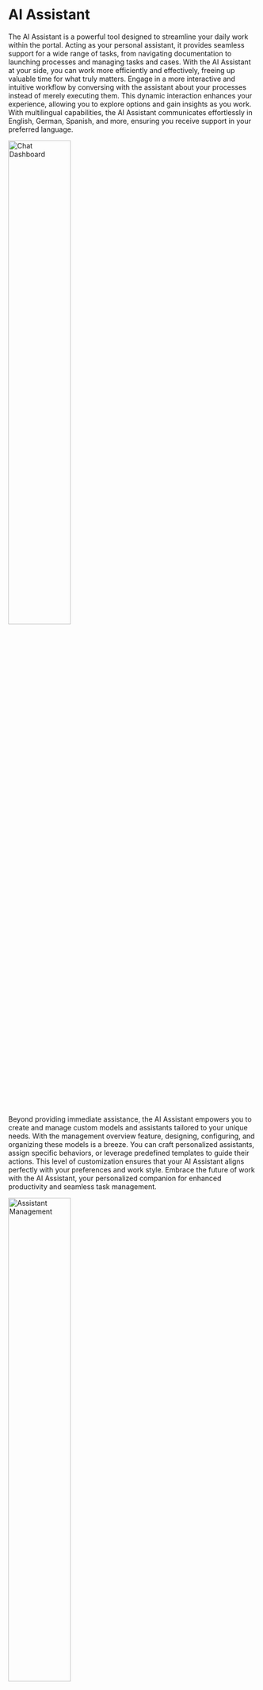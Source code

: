 # AI Assistant

The AI Assistant is a powerful tool designed to streamline your daily work within the portal. Acting as your personal assistant, it provides seamless support for a wide range of tasks, from navigating documentation to launching processes and managing tasks and cases. With the AI Assistant at your side, you can work more efficiently and effectively, freeing up valuable time for what truly matters.
Engage in a more interactive and intuitive workflow by conversing with the assistant about your processes instead of merely executing them. This dynamic interaction enhances your experience, allowing you to explore options and gain insights as you work. With multilingual capabilities, the AI Assistant communicates effortlessly in English, German, Spanish, and more, ensuring you receive support in your preferred language.

<img src="./doc/img/chat-dashboard.png" width="50%" alt="Chat Dashboard">

Beyond providing immediate assistance, the AI Assistant empowers you to create and manage custom models and assistants tailored to your unique needs. With the management overview feature, designing, configuring, and organizing these models is a breeze. You can craft personalized assistants, assign specific behaviors, or leverage predefined templates to guide their actions. This level of customization ensures that your AI Assistant aligns perfectly with your preferences and work style.
Embrace the future of work with the AI Assistant, your personalized companion for enhanced productivity and seamless task management.

<img src="./doc/img/assistant-management.png" width="50%" alt="Assistant Management">

**List of capabilities:**

- Portal Support: The AI Assistant knows the Axon Ivy documentation.
- Task and Process Management: The AI Assistant can initiate tasks and processes.
- Search and Filter: It can search and filter tasks and cases.
- Multilingual Support: It offers support in multiple languages.
- Customizable Assistants: Create topic-based and personalized assistants.
- Model-based AI: Assistants are built and managed using custom models.

## Demo

### Demo project

In the **ai-assistant-demo** Ivy project, we created demo assistants which can help you understand and develop your own AI assistant more efficiently.

> [!IMPORTANT]
> This demo project will create Ivy users and roles, as well as override the primary AI Assistant variables. It is **HIGHLY RECOMMENDED** to run it in demo mode on an Ivy engine to safeguard your data.
>
> If you choose to run this demo in a production environment, ensure that you back up all AI Assistant-related Ivy variables. Create backups of the following files on your engine:
>
> - `<engine folder>/configuration/applications/<application folder>/variables.AiAssistant.Assistants.json`
> - `<engine folder>/configuration/applications/<application folder>/variables.AiAssistant.AiFunctions.json`
>
> After the demo is complete, replace the modified variable files with the backups.

#### Complex Demo

**Use case**

User can plan a software project with AI Assistant. The AI Assistant enables users to efficiently plan a software project by organizing information into a structured format. It can:

- create the project and persist it in the database
- assist in finding and selecting suitable team members for the project
- help users prepare for the project kick-off meeting
- create and assign tasks to invite team members to the meeting

**How to use**

1. Run the process `startComplexDemo` to create test data and replace the original AI Assistant with the **Complex Demo Assistant**

2. From **Portal**, open the AI Assistant app

3. Now you can use the assistant to plan and create an software project by input the details of the project, and maybe number of members, or technologies.

Example:

`The XYZ Solutions Web Development Project aims to build a state-of-the-art web application that enhances user experience and supports the company's growth objectives. Mainly use basic web technologies such as HTML and CSS, the project will deliver a secure, scalable, and efficient platform that aligns with industry standards and best practices. We need 3 engineer, 1 web designer and 2 tester for it.`

#### Eror Handling Demo

**Use case**

There are no data for the meeting room. Therefore, whenever a user searches for a meeting room, the AI Assistant will show an error.
This is a simple example of how to help the AI Assistant handle errors properly.

**How to use**

1. Run the process `startErrorHandlingDemo` to create test data and replace the original AI Assistant with the **Error Handling Demo Assistant**

2. From **Portal**, open the AI Assistant app   

3. Now you can run the demo by request to information of some room with **Error Handling Demo Assistant**.

Example:

`I want to find meeting room C`

## Setup

1. Deploy the **ai-assistant** artifact in the same application with **Portal**.

2. Start the Engine, login to Portal.

3. In the header of Portal, click the **AI Assistant** icon to access the **AI Assistant** app.

### User guide

#### AI Management

The AI Management screen serves as a central hub for configuring and managing all aspects of your AI assistant system. From here, you can:

- [Manage AI assistants](#manage-ai-assistants): oversee and modify the AI assistants, including change visualization, personality, adjusting their behavior, and  managing the functions they can handle

- [Configure AI models](#configure-ai-models): modify settings for AI models such as API Key that powers your applications

- [Manage AI functions](#manage-ai-functions): control and organize various AI functions, defining the actions your AI can perform and how it interacts with users to provide accurate and efficient results

<img src="./doc/img/ai-functions-management.png" width="50%" alt="AI Functions management">

##### Manage AI Assistants

This section lists all the AI assistants that the logged-in user has permission to access, along with their names, avatars, and short descriptions.

<img src="./doc/img/assistant-management.png" width="50%" alt="Assistant management">

You can create a new AI assistant by clicking the **Add new assistant** button, or modify an existing AI assistant's details by selecting the corresponding assistant from the list.

Once you've selected an AI assistant, its details page will be displayed.

<img src="./doc/img/assistant-details.png" width="50%" alt="AI assistant details">

There are some settings you can change:

- `Name`: name of the AI assistant
- `Permissions`: a list of Ivy roles that can use the AI assistant
- `Model`: the AI model the assistant will use to perform its functions (for more details, please refer to [Configure AI Models](#configure-ai-models))
- `Avatar`: the avatar of the AI assistant. Only the following image file types are accepted: `*.png`, `*.jpg`, `*.jpeg`. By default, the AI Assistant logo is used as the avatar
- `Contact Email`: the contact email that the AI assistant can provide to users if needed
- `Contact Website`: the website email that the AI assistant can provide to users if needed

To ensure the AI assistant's safety for users and alignment with ethical guidelines, we have introduced advanced settings:

- `Information`: defines how you want the AI assistant to behave when replying to users, including personality, role, and the business sector it should focus on
- `Ethical guidelines`: ethical principles the AI assistant must strictly follow

By default, these settings are read-only to prevent errors that could lead to incorrect responses. However, AI engineers can develop new templates that provide information and ethical rules for assistants. To learn how to do this, please refer to [Assistant templates](#assistant-templates).

###### Use template

You can quickly configure all the necessary settings for an AI assistant by using a template. To apply a template, follow these steps:

1. On the AI assistant details screen, click the **Use template** button in the top right corner.

2. The **Assistant Templates** dialog will appear. Select a template from the list by clicking it.

    <img src="./doc/img/assistant-templates-dialog.png" width="50%" alt="Assistant Templates">

3. The template's settings will be applied to your AI assistant. You can then modify them to suit your needs.

###### Manage AI functions

On the right side is a table listing the AI functions available to the AI assistant. You can view general information about each function, such as its name, type, description, permissions, and usage.

<img src="./doc/img/assistant-details-functions.png" width="50%" alt="Functions">

You can prevent the AI assistant from using a function by removing it from this table.

When you click the **Add** button, the **Add function** dialog will appear. To add a function, click on the row of the function you want to select, then click **Add** to add the selected functions.

<img src="./doc/img/assistant-details-add-functions.png" width="50%" alt="Add function dialog">

Afterward, the selected functions will appear in the **Functions** table.

###### Save your changes

To apply all the changes you've made to the AI assistant details, please click the **Save** button in the bottom right corner. You will then be redirected to the [AI management](#ai-management) screen.

###### Delete AI assistant

As time goes by, an AI assistant may become obsoleted and you may want to delete it and create a new AI assistant. To do that, please click the **Delete** button placed on the bottom left corner of the AI assistant details page.

A confim dialog will appear, you can delete the AI assistant completely by clicking the **Remove** button on that dialog.

<img src="./doc/img/assistant-details-delete.png" width="50%" alt="Delete AI Assistant dialog">

But please aware that, all conversations between the AI assistant and Ivy users will be deleted.

##### Configure AI Models

AI Models is a list of model options which a AI assistant can use to perform its functionalities.

<img src="./doc/img/models-management.png" width="50%" alt="Model management">

The AI Assistant need 2 AI models to works: a GPT model, and a text embedding model. Therefore, AI Assistant offers 2 tailored options that tested and ready to use:

- Primary OpenAI Model:
    - GPT model: [GPT-4o](https://platform.openai.com/docs/models/gpt-4o)
    - Text embedding model: [text-embedding-3-large](https://platform.openai.com/docs/guides/embeddings)

- Secondary OpenAI Model
    - GPT model: [GPT-4o mini](https://platform.openai.com/docs/models/gpt-4o-mini)
    - Text embedding model: [text-embedding-3-large](https://platform.openai.com/docs/guides/embeddings)

When you clicking on a model item in the AI Models list, you will be redirected to the details page of that model. There you can find more model informations and change the API Key to the OpenAI platform. Your API Key is encrypted and completely secured.

Furthermore, you can test to connection to OpenAI platform by clicking the button **Test Connection**. If something went wrong, we will show the details error

<img src="./doc/img/ai-model-test-connection.png" width="50%" alt="Test connection">

Once you click the **Save** button, all the settings, including the API Key will be saved as Axon Ivy variables, and you will be redirected to the [AI Management](#ai-management).

##### Manage AI Functions

All AI functions that the logged in user can access are listed in the **AI Functions** section with general information such as name, type, permissions to use the function,and description. There are some reasons why an AI function is non-startable:

- `Ivy Tool` function: disabled by default because it's only be used by `Ivy Flow` functions
- `Ivy Flow` function: disabled when system detected that there could be an error when running the flow. For example: a required Ivy callable process could not be found
- `Knowkedge Base` function: disabled when the system cannot find the corresponding vector store

<img src="./doc/img/all-ai-functions-list.png" width="50%" alt="AI Function list">

You can also see all non-startable AI functions by toggling the option **Show non-startable AI functions**.

###### Delete AI function

You can delete the AI function completely from the AI Assistant by clicking the **Delete** button (has the trash bin icon) placed in the last column of the corresponding row of that AI function. A confirmation dialog will show as below

<img src="./doc/img/delete-ai-function.png" width="30%" alt="Delete AI Function">

Please read the confirmation carefully before delete the AI function. The AI function could be using by some AI assitants, and once you delete it, the AI assistants cannot work on the functions any more, or worser, some errors may arise.

#### Create knowledge bases

AI Assistant allows admin users (with has role `AXONIVY_PORTAL_ADMIN`) to create knowledge bases for use by the AI function of type `Knowledge Base`.
Simply start the process `Create knowledge base for AI Assistant` and follow the instructions there, you can create create knowledge bases which could be use by `Knowledge Base` functions.

<img src="./doc/img/create-knowledge-page-ui.png" width="50%" alt="create Knowledge Base section">

Currently, you can create knowledge base for 2 types: Portal Support and Others.

##### Knowledge base: Portal Support

The AI Assistant includes a built-in tool called `Portal support` which can answer questions related to the Axon Ivy Portal.

To generate the knowledge base for this function, please visit the [Portal download page](https://market.axonivy.com/portal) on the Axon Ivy Market and download the latest document, as shown in the image below.

<img src="./doc/img/download-portal-doc.png" width="50%" alt="Download Portal Document">

Then, just simply upload the downloaded file as instructed in [Create knowledge bases](#create-knowledge-bases) above.

After upload the zip file, please wait for some minutes till the the upload panel closed. It may takes some minutes because it takes time for AI Assistant to do the job.

##### Knowledge base: Others

Before upload other knowledge bases, please keep in mind:

1. The name of the uploaded file will be the ID of an index in the vector store, therefore:

   - The name must be strictly follow `dash-case`, otherwise you will get errors when AI Assistant create knowledge base.

   - The name must be unique, otherwise you will override existing knowledge base!

2. All files you put inside the zip file must be a text file (type `.txt`). AI Assistant will skip other file types when reading content to create knowledge base.

3. Vector stores created by Axon Ivy are prefixed with `axon-ivy-vector-store` followed by the name of uploaded file. For example, if you upload a file named `customer-support.zip`, the resulting vector store ID will be `axon-ivy-vector-store-customer-support`.

After upload the zip file, please wait for some minutes till the the upload panel closed. It may takes some minutes because it takes time for AI Assistant to do the job.

### Developer guide

#### Assistant templates

AI assistants provide an approach for developers to predefine templates for AI assistants. To update these templates, you need to modify the JSON file for the Ivy variable`variable.AiAssistant.AssistantTemplates.json` located in the engine folder at `<engine folder>/configuration/applications/<application folder>`.

Here’s an example of an AI assistant template:

```json
[
  {
    "id" : "hr-assistant-template",
    "version":"12.0.0",
    "name" : "HR Assistant",
    "info" : "You're an AI HR Assistant responsible for managing various HR-related tasks within a company. Your primary duties include answering employee questions, guiding them through internal processes, and handling requests related to personal information updates. You should provide clear, accurate, and concise information while following company policies maintaining confidentiality, and adhering to ethical standards.",
    "ethicalRules" : [
      "Adhere to all legal and regulatory requirements related to HR practices, including data protection and labor laws",
      "Prioritize employee well-being, ensuring that their needs are addressed with care and empathy",
      "Avoiding any form of discrimination or bias"
    ],
    "contactWebsite": "https://support.axonivy.com/hc/en-us",
    "contactEmail": "testing@localhost.com",
    "tools" : [
      "handle-tasks-flow",
      "handle-process-flow",
      "handle-cases-flow",
      "portal-support"
    ] , 
    "description": "HR Assistant manages your HR tasks with clarity, accuracy, and confidentiality, adhering to company policies and ethical standards."
  }
]
```

Attributes of an AI assistant template:

- `id`: the unique ID of the template
- `version`: the template version. It must match the version of the AI Assistant
- `name`: the name of the assistant. When this template is selected, this value will be set as the default name for the assistant
- `info`: defines how you want the AI assistant to behave when replying to users, including personality, role, and the business sector it should focus on
- `ethicalRules`: ethical principles the AI assistant must strictly follow
- `contactEmail`: the contact email the AI assistant can provide to users if needed
- `contactWebsite`: the website the AI assistant can provide to users if needed
- `tools`: IDs of the AI functions the assistant using this template can access
- `description`: a short description of the template. This attribute won't affect the assistant's behavior

By default, the AI assistant provides four templates:

- **Portal Assistant**: a template for the Axon Ivy Portal assistant, with functions to interact with the Axon Ivy system, such as finding tasks, cases, and processes, and accessing a knowledge base about the Axon Ivy Portal

- **HR Assistant**: a template designed for AI assistants in the Human Resources sector. This template doesn't include any tools but features clear information and a strong ethical rule set tailored for HR

- **Sales Assistant**: a template for AI assistants that support sales teams. Like the HR Assistant, it doesn't include tools but offers clear information and a strong ethical rule set

- **ICT Assistant**: a template for AI assistants used to troubleshoot IT issues in the back office. This template also doesn't include any tools

#### AI Flow

##### Empowering Intelligent Task Automation

To enable AI Assistants to handle complex tasks with sophisticated logic, Axon Ivy introduced **AI Flow** - an advanced AI workflow framework designed to streamline how AI processes and operates.

**AI Flow** allows users to:

- Seamlessly interact with the Ivy system, ensuring efficient integration.
- Accurately detect, interpret, and handle user requests.
- Maintain simplicity while offering flexible control and easy extensibility for evolving needs.
- Manage access to AI functions
- This framework is built to empower users to design and manage AI workflows effectively, enabling a smarter, more adaptable AI experience.

##### Real world problem

Imagine you want to develop a feature that allows HR employees to easily find information about staff based on criteria like name, date of birth, branch, or position.

In the past, this would require building a search page with multiple filters (e.g., name, date of birth), where HR employees manually filter out the desired information from a data table.

However, in the AI era, you want a smarter solution. An AI-powered function can help HR employees perform these tasks more efficiently using natural language queries like "list all web developers in Boston" or "find the info of Sandy, who has a birthday this Thursday."

That's where AI Flow comes in. It not only speeds up the search process but also helps with tasks like correcting typos and validating illogical data, such as preventing searches for employees with future birthdays!

##### How it works
AI Flow operates as a workflow framework in the form of JSON. It consists of multiple AI Steps, each of which is linked together based on user-defined configurations.

Basic attributes of an AI Flow:

``` json
{
    "version": "12.0.0",
    "id": "find-employees-flow",
    "name": "Find employees information",
    "type": "FLOW",
    "permissions": ["HR_Employee"],
    "description": "Find employees information",
    "usage": "Use this flow when user want to find information of employees",
    "steps": []
}
```

- **version**: Specifies the version of the AI Flow, which must align with the Ivy version.

- **id**: The unique identifier for the AI Flow.

- **name**: The name of the AI Flow.

- **type**: Always set to "FLOW". The AI Assistant can access various tools like Ivy tools, Knowledge Base tools, and AI Flows. By defining the type as "FLOW", you indicate that this tool is an AI Flow, allowing the AI Assistant to use it correctly.

- **permissions**: Defines the roles or usernames of users authorized to use this AI Flow.

- **description**: A detailed explanation of the AI Flow. The more thorough the description, the better the AI can understand how to use the AI Flow.

- **usage**: Specifies when to use the AI Flow. A clearer explanation ensures the AI can accurately select the appropriate flow to fulfill user requests.

- **steps**: Lists the AI Steps that the AI Flow should execute to handle the user's request. Available step types:

   - **Switch**: decision-making element that guide AI in selecting the appropriate next action based on specific conditions.

   - **Ivy Tool**: directs AI to use specific Ivy tools (Ivy callable) in its decision-making process.

   - **Text**: display or generate text-based content for user interaction.

   - **Re-phrase**: help AI refine user input before executing specific actions or using tools.

   - **Trigger Flow**: initiates a new flow within the AI process, either by passing a specific trigger message or using the result of a previous step. This allows for seamless transitions between different workflows and the ability to pass relevant data between them.

> [!TIP]
> To learn more about the AI Steps, please refer to [AI Step](#ai-step)

> [!TIP]
> To learn how to create your own AI Flow, please refer to [AI Flow Demo](#create-your-own-ai-flow)

##### AI Step

###### Attributes

- **stepType**: type of step. Valid values:
   - IVY_TOOL: [Ivy tool step](#ivy-tool-step).
   - SWITCH: [Switch step](#switch-step).
   - TEXT: [Text step](#text-step).
   - RE_PHRASE: [Rephrase step](#re-phrase-step).
   - TRIGGER_FLOW: [Trigger flow step](#trigger-flow-step).
   - KNOWLEDGE_BASE: [Knowledge base step](#knowledge-base-step)

- **stepNo**: Number of step in the flow.

- **result**: Result of a step (Refer [AI Result DTO](#ai-result-dto) ).

- **onSuccess**: The step that will be execute if this step is run successfully.

- **onError**: The step that will be execute if we got trouble when running this step.

- **useConversationMemory**: Set to true to include all chat messages of the conversation when running the step. Otherwise the AI step only include chat messages of the running AI flow.

- **saveToHistory**: Set to false to exclude the message from conversation history, only save to the memory.

- **customInstruction**: instruction for a specific requirement for AI.

##### Switch step

The **Switch step** is a decision-making element designed to guide AI in selecting the appropriate next action based on specific conditions. It functions by evaluating a list of predefined cases, each representing a potential scenario the AI might encounter. Based on the case that matches the current situation, the AI chooses the corresponding action to take.

In the provided structure, the AI examines the case descriptions within the list and assigns the correct action number to proceed. This allows the AI to dynamically adjust its behavior based on different outcomes or states, ensuring a tailored response for various circumstances.

- **cases**: A list of possible scenarios with corresponding actions.

```json
{
    "stepNo": 3,
    "type": "SWITCH",
    "cases": [
        { "action": 5, "case": "cannot find any tasks" },
        { "action": 4, "case": "found multiple tasks" },
        { "action": 1, "case": "found only one tasks" }
    ]
}
```

##### Ivy tool step

The **Ivy tool step** is a specialized instruction mechanism that directs AI to use specific tools or functions in its decision-making process. This step ensures that the AI interacts with predefined tools (referred to by their toolId) and executes tasks according to the defined conditions and custom instructions. It enables the AI to perform specialized actions and provides flexibility through optional parameters such as success, error handling, and custom instructions.

- **toolId**: Refers to the ID of a tool from the list of available AI functions (as described in the variable AiFunctions), such as "find-tasks" or "find-web-developer".

```json
{
    "stepNo": 1,
    "type": "IVY_TOOL",
    "toolId": "find-tasks",
    "onSuccess": -1
}
```

- **customInstruction**: Provides specific instructions for the AI to follow in executing the tool. For instance, the AI might be directed to "Find employees who have the role 'WEB_DEVELOPER'".

```json
{
    "stepNo": 1,
    "type": "IVY_TOOL",
    "toolId": "find-web-developer",
    "onSuccess": 3,
    "onError": 2,
    "customInstruction": "Find employees has role 'WEB_DEVELOPER'.",
    "saveToHistory": false
}
```

##### Text step

The **Text Step** is a crucial component in AI workflows designed to display or generate text-based content for user interaction. Depending on its configuration, the Text Step can show fixed messages, AI-generated content, results of prior steps, or even hidden messages for internal AI processing. This flexibility enables the AI to communicate effectively with users while guiding decision-making processes.

**Fixed text**

- **text**: The fixed text to be displayed on the UI.

- **showResultOfStep**: Option to display the result of a previous step by referencing its number.

- **onSuccess**: Defines the next step when the user provides input after reading the text.

```json
{
    "stepNo": 2,
    "type": "TEXT",
    "text": "I have rephrased your request as follows. Could you please confirm if it is correct?",
    "showResultOfStep": 0,
    "onSuccess": 3
}
```

**AI generated**

- **useAI**: Set to true to allow AI to generate content dynamically, such as summaries or reports.

- **customInstruction**: A guiding instruction to help the AI generate appropriate text based on context or user inputs

- **onSuccess**: The next step to execute after user interaction.

```json
{
    "stepNo": 1,
    "type": "TEXT",
    "useAI": true,
    "customInstruction": "Use the conversation above to summarize information of the planned project in a structured format. If user didn't provide a name for the project generete the project name based on description of the project. Example: '**Project name:** ProjectA\n**Project description:** description of projectA\n**Technologies:** tech stack\n**Members:** show member information'. Then add a line to ask if need some update",
    "onSuccess": 2
},
```

**Show result of other step**

- **showResultOfStep**: Displays the result from a previously executed step.

```json
{
    "stepNo": 1,
    "type": "IVY_TOOL",
    "toolId": "find-employees",
    "onSuccess": 3,
    "onError": 2,
    "customInstruction" : "Find employees has the tech stack are the technologies above.",
    "useConversationMemory": true,
    "saveToHistory": false
},
{
    "stepNo": 3,
    "type": "TEXT",
    "text": "I found these suitable employees matched the requirement. Do you want to choose some of them for the project?",
    "showResultOfStep" : 1,
    "useConversationMemory": false,
    "onSuccess": 4
}
```

**Hidden**

- **isHidden**: Set to true to hide the text from the user but allow the AI to read and process it. This is useful when generating content that the AI needs for further processing without displaying it on the UI.

```json
{
    "stepNo": 13,
    "type": "TEXT",
    "useAI": true,
    "customInstruction": "Summarize the project plan above.",
    "useConversationMemory": true,
    "onSuccess": 14,
    "isHidden": true
},
{
    "stepNo": 14,
    "type": "TRIGGER_FLOW",
    "flowId": "create-project-flow",
    "showResultOfStep": 13,
    "useConversationMemory": false
}
```

##### Re-phrase step

The **Rephrase step** is designed to help AI refine user input before executing specific actions or using tools. This is particularly useful when the user's message is vague, incomplete, or not structured in a way that the AI can immediately process. By rephrasing the input, the AI ensures that the information is more precise, making it easier to use with target tools or functions.

- **toolId**: Refers to the tool the AI will use as the target. AI should use JSON schema of the corresponding tool to rephrase the message. By defining this attribute, you ensures that the rephrased input is compatible with the tool’s requirements.
    - Example:
        - user input “find my sick leave task”
        - You have a tool to find task by name, description, priority,… but user didn’t tell you that which field he want to use. Therefore you should rephrase the message before use it with the ivy tool.
        - → find task with name ‘sick leave’

- **customInstruction**: Provides specific guidelines for how the AI should rephrase the message. This helps the AI handle particular cases such as abstract terms or dates, formatting them into more useful data.

- **onRephrase**: Defines the next step to execute if the AI determines that it needs to rephrase the message.

- **onSuccess**: Specifies the step to run if the AI does not need to rephrase the message.

- **examples**: A list of predefined examples that guide the AI in understanding how to rephrase user messages. Each example consists of:
    - **before**: The original, unstructured message from the user.
    - **after**: The rephrased message that the AI would generate for better clarity and actionability

```json
{
    "stepNo": 0,
    "type": "RE_PHRASE",
    "useConversationMemory": true,
    "toolId": "find-processes",
    "onRephrase": 3,
    "onSuccess": 1,
    "customInstruction": "If in the message has an abstract date such as today, tomorrow,..., please format it. Example: today = 31, July 2024",
    "examples": [
        {
            "before": "find leve request process",
            "after": "find process that help creating leave request"
        },
        {
            "before": "find process leave request",
            "after": "find processes that have name 'leave request'"
        },
        {
            "before": "find process 123",
            "after": "find processes that the id is '123' or the name is '123'"
        }
    ]
}
```

##### Trigger flow step

The **Trigger flow step** initiates a new flow within the AI process, either by passing a specific trigger message or using the result of a previous step. This allows for seamless transitions between different workflows and the ability to pass relevant data between them.

- **flowId**: ID of the flow you want to trigger

**Trigger with trigger message**

- **triggerMessage**: The custom message that serves as input to the new flow, guiding the AI on what to do next.

```json
{
    "stepNo": 15,
    "type": "TRIGGER_FLOW",
    "flowId": "choose-member-flow",
    "triggerMessage": "I want to choose members for my project described above"
}
```

**Trigger with result of other step**

- **showResultOfStep**: Passes the result of a specific preceding step as the trigger message for the new flow. This option is useful when you want to pass result of a flow to another, or the message you want to pass to the new step is get from the system. 

```json
{
    "stepNo": 14,
    "type": "TRIGGER_FLOW",
    "flowId": "create-project-flow",
    "showResultOfStep": 13,
    "useConversationMemory": false
}
```
##### Knowledge base step

When working on a step, users may have questions that aren't directly related to the workflow. For instance, if a user is unable to delegate a task, they might want to know why delegation isn't possible. The **Knowledge Base** step is designed to help users quickly find answers to such questions.

- **toolId**: Refers to the tool of type `RETRIEVAL_QA` that the AI will use as the knowledge base to provide answers.

```json
{
    "stepNo": 3,
    "type": "KNOWLEDGE_BASE",
    "toolId": "portal-support",
    "onSuccess": -1,
    "onError": -1
}
```

##### AI Result DTO

###### Introduction

The Result DTO ensures that the AI Assistant provides reliable and consistent results by adhering to a standardized structure for all outputs, promoting efficiency and clarity across AI interactions.

- Project: portal-component
- Class: com.axonivy.portal.components.dto.AiResultDTO

**Attributes**

| Name | Type | Decription |
| --- | --- | --- |
| result | String | result to show for user |
| resultForAI | String | result for AI model |
| state | com.axonivy.portal.components.enums.AIState | state of the result (DONE, ERROR) |

#### Create your own AI Flow

In this section, we will explain how to develop your own AI Flow using the [Real world problem](#real-world-problem) as a use case.

> [!NOTE]
> In the [Compex demo](#complex-demo), we have implemented a function to find employee information. Therefore, it is highly recommended not to use that demo in conjunction with this guide.

1. Create an Ivy project that depends on the `portal-components` project

2. Create an Ivy Callable process with input parameters representing the criteria for finding employees with the signature `findEmployeesInfo(String,String,String,String)`

| Name | Type | Decription |
| --- | --- | --- |
| `name` | String | Name of the employee |
| `birthday` | String | Employee's date of birth |
| `branch` | String | Company branch which the employee working at |
| `position` | String | Position of the employee in the company |

The output result of the Ivy Callable process must be an object has name `result`, and type [AI Result DTO](#ai-result-dto).

| Name | Type | Decription |
| --- | --- | --- |
| `result` | com.axonivy.portal.components.dto.AiResultDTO | Result for the AI Assistant |

> [!TIP]
> You will need to implement the logic to find employees yourself. For reference, you can examine the code in the [Complex Demo](#complex-demo) within the **ai-assistant-demo** Ivy project.

3. In the variable file **AiFunctions.json** add an Ivy tool which will interact with the callable process above to query for list of employees

```json
{
    "version": "12.0.0",
    "id": "find-employees-info",
    "name": "Find information of employees",
    "type": "IVY",
    "signature": "findEmployeesInfo(String,String,String,String)",
    "permissions": [ "Everybody" ],
    "description": "Find employees by name, date of birth, branch, position.",
    "usage": "This tool is helpful when user want to find employees by name, date of birth, branch, position.",
    "attributes": [
        {
            "name": "name",
            "description": "Name of the employee"
        },
        {
            "name": "birthday",
            "description": "Employee's date of birth"
        },
        {
            "name": "branch",
            "description": "Company branch which the employee working at."
        },
        {
            "name": "position",
            "description": "position of the employee in the company."
        }
    ]
}
```

> [!IMPORTANT]
> Please keep in mind:
> - the name of the attributes must be same as name of parameters of the callable process above.
> - `signature` attribute in the JSON object is the signature of the callable process.

4. In the variable file **AiFunctions.json** add an AI Flow to handle the request to find employees from user.

This is an example of a simple AI Flow with 4 steps:
- Step 0: Rephrase the request of user to make it align with the Ivy tool `find-employees-info`
- Step 1: Call the Ivy Tool, using the rephrased request at **Step 0** as input
    - If has error or cannot find any employee matched the request, show an error (**Step 2**)
    - If success: Show the result (**Step 3**)
- Step 2: Show an message to user then end the flow.
- Step 3: Show information of found employees in a well-structured format then end the flow.

And this is the AI flow:

```json
{
    "version": "12.0.0",
    "id": "find-employees-flow",
    "name": "Find employees information",
    "type": "FLOW",
    "permissions": [ "Everybody" ],
    "description": "Find employees information",
    "usage": "Use this flow when user want to find information of employees",
    "steps": [
        {
            "stepNo": 0,
            "type": "RE_PHRASE",
            "toolId": "find-employees-info",
            "onRephrase": 1,
            "onSuccess": 1,
            "examples": [
            {
                "before": "list all web developers in Boston",
                "after": "find employees in branch 'Boston'"
            },
            {
                "before": "find the info of Sandy, who has a birthday this Thursday",
                "after": "find employees has firstName = 'Sandy' and dateOfBirth = '12/09/2024'"
            }
            ]
        },
        {
            "stepNo": 1,
            "type": "IVY_TOOL",
            "toolId": "find-employees-info",
            "onSuccess": 3,
            "onError": 2
        },
    {
        "stepNo": 2,
        "type": "TEXT",
        "text": "Sorry, I cannot find any employee matched your request.",
        "useConversationMemory": false,
        "onSuccess": -1
    },
    {
        "stepNo": 3,
        "type": "TEXT",
        "useAI": true,
        "customInstruction": "AI found employees, please read and show them to user with a well-structured format.",
        "onSuccess": -1
    }
    ]
}
```

5. Open the variable file **Assistants.json** and add the ID of the AI Flow `Find employees information` to the `tools` attribute of your AI Assistant as shown in the example with the AI Assistant `Alex` below.

```json
[
    {
        "id": "537bc9e684d8481d87e7f50240aaa45e",
        "version": "12.0.0",
        "templateId": "portal-assistant-template",
        "aiModelName": "AiAssistant.AiModels.OpenAI.SecondaryModel",
        "avatarLocation": "/Logo/DefaultLogo",
        "name": "Alex",
        "contactWebsite": "https://support.axonivy.com/hc/en-us",
        "tools": [
            "find-employees-flow"
        ],
        "permissions": [
            "Everybody"
        ],
        "info": "You are a professional, helpful assistant. Your primary duty is to answer customer questions. You should provide clear, accurate, and timely information while ensuring that customers feel supported and valued. Your interactions should always adhere to strict ethical standards.",
        "ethicalRules": [
            "Keep user data confidential by protecting it securely.",
            "Be transparent by clearly stating you're an AI and providing accurate information.",
            "Treat everyone fairly by ensuring equal treatment and avoiding bias.",
            "Commit to honesty, ensuring that the customer’s trust is maintained at all times",
            "Providing equal support regardless of customer's technical expertise or business size",
            "Avoid using high-pressure tactics or making suggestions that could manipulate customer decisions"
        ]
    }
]
```

6. The AI Assistant `Alex` now has the functionality to search for employee information. You can open the chat dashboard and try out this new AI feature.

This is an example how the conversation look like when user using the `find-employees-flow` with the assistant `Alex`:

**legends:**

😄: User message

🐼: The message that AI show on the screen

✨: The message that AI talking to itself and don't show to user

**conversation:**

😄: Hello Alex

🐼: Hi User

😄: I want to find Sandy, she is a web developer work for our Munich office

✨ `find employee has name ‘Sandy’, position ‘web developer’, and work at branch ‘Munich’`

✨: `<use Ivy Tool find-employees to find employees>`

✨: `[ {“name”: “Sandy Williams“, “branch”: “munich”,”position”: “Web Developer”, “rank”:“Senior”, “email”: “sandyw@localhost.com”}]`

✨: `[ {“name”: “Sandy Brown“, “branch”: “munich”,”position”: “Web Developer”, “rank”:“Junior”, “email”: “sandyb@localhost.com”}]`

🐼: I found 2 employees matched your request:

🐼: Sandy Williams: Senior Web developer, email: sandyw@localhost.com,  branch: Munich

🐼: Sandy Brown: Junior Web developer, email: sandyb@localhost.com,  branch: Munich.

✨: `<end the flow>`